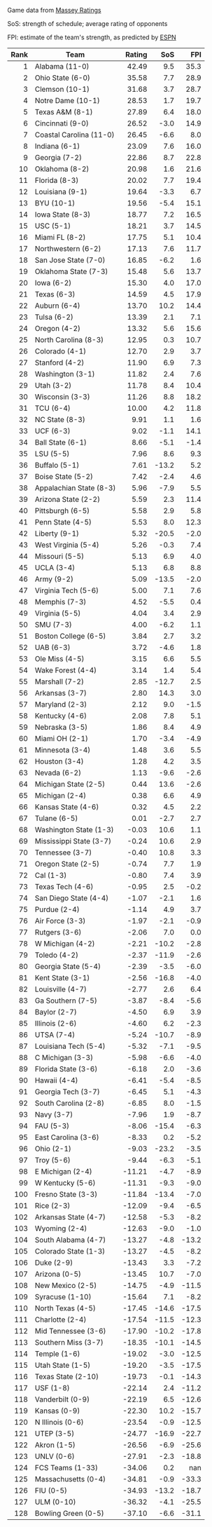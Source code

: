 Game data from [Massey Ratings](https://www.masseyratings.com/data)

SoS: strength of schedule; average rating of opponents

FPI: estimate of the team's strength, as predicted by
[ESPN](http://www.espn.com/college-football/statistics/teamratings)

Rank |           Team            | Rating |  SoS  |  FPI  
----:| ------------------------- | ------:| -----:| -----:
   1 | Alabama (11-0)            |  42.49 |   9.5 |  35.3
   2 | Ohio State (6-0)          |  35.58 |   7.7 |  28.9
   3 | Clemson (10-1)            |  31.68 |   3.7 |  28.7
   4 | Notre Dame (10-1)         |  28.53 |   1.7 |  19.7
   5 | Texas A&M (8-1)           |  27.89 |   6.4 |  18.0
   6 | Cincinnati (9-0)          |  26.52 |  -3.0 |  14.9
   7 | Coastal Carolina (11-0)   |  26.45 |  -6.6 |   8.0
   8 | Indiana (6-1)             |  23.09 |   7.6 |  16.0
   9 | Georgia (7-2)             |  22.86 |   8.7 |  22.8
  10 | Oklahoma (8-2)            |  20.98 |   1.6 |  21.6
  11 | Florida (8-3)             |  20.02 |   7.7 |  19.4
  12 | Louisiana (9-1)           |  19.64 |  -3.3 |   6.7
  13 | BYU (10-1)                |  19.56 |  -5.4 |  15.1
  14 | Iowa State (8-3)          |  18.77 |   7.2 |  16.5
  15 | USC (5-1)                 |  18.21 |   3.7 |  14.5
  16 | Miami FL (8-2)            |  17.75 |   5.1 |  10.4
  17 | Northwestern (6-2)        |  17.13 |   7.6 |  11.7
  18 | San Jose State (7-0)      |  16.85 |  -6.2 |   1.6
  19 | Oklahoma State (7-3)      |  15.48 |   5.6 |  13.7
  20 | Iowa (6-2)                |  15.30 |   4.0 |  17.0
  21 | Texas (6-3)               |  14.59 |   4.5 |  17.9
  22 | Auburn (6-4)              |  13.70 |  10.2 |  14.4
  23 | Tulsa (6-2)               |  13.39 |   2.1 |   7.1
  24 | Oregon (4-2)              |  13.32 |   5.6 |  15.6
  25 | North Carolina (8-3)      |  12.95 |   0.3 |  10.7
  26 | Colorado (4-1)            |  12.70 |   2.9 |   3.7
  27 | Stanford (4-2)            |  11.90 |   6.9 |   7.3
  28 | Washington (3-1)          |  11.82 |   2.4 |   7.6
  29 | Utah (3-2)                |  11.78 |   8.4 |  10.4
  30 | Wisconsin (3-3)           |  11.26 |   8.8 |  18.2
  31 | TCU (6-4)                 |  10.00 |   4.2 |  11.8
  32 | NC State (8-3)            |   9.91 |   1.1 |   1.6
  33 | UCF (6-3)                 |   9.02 |  -1.1 |  14.1
  34 | Ball State (6-1)          |   8.66 |  -5.1 |  -1.4
  35 | LSU (5-5)                 |   7.96 |   8.6 |   9.3
  36 | Buffalo (5-1)             |   7.61 | -13.2 |   5.2
  37 | Boise State (5-2)         |   7.42 |  -2.4 |   4.6
  38 | Appalachian State (8-3)   |   5.96 |  -7.9 |   5.5
  39 | Arizona State (2-2)       |   5.59 |   2.3 |  11.4
  40 | Pittsburgh (6-5)          |   5.58 |   2.9 |   5.8
  41 | Penn State (4-5)          |   5.53 |   8.0 |  12.3
  42 | Liberty (9-1)             |   5.32 | -20.5 |  -2.0
  43 | West Virginia (5-4)       |   5.26 |  -0.3 |   7.4
  44 | Missouri (5-5)            |   5.13 |   6.9 |   4.0
  45 | UCLA (3-4)                |   5.13 |   6.8 |   8.8
  46 | Army (9-2)                |   5.09 | -13.5 |  -2.0
  47 | Virginia Tech (5-6)       |   5.00 |   7.1 |   7.6
  48 | Memphis (7-3)             |   4.52 |  -5.5 |   0.4
  49 | Virginia (5-5)            |   4.04 |   3.4 |   2.9
  50 | SMU (7-3)                 |   4.00 |  -6.2 |   1.1
  51 | Boston College (6-5)      |   3.84 |   2.7 |   3.2
  52 | UAB (6-3)                 |   3.72 |  -4.6 |   1.8
  53 | Ole Miss (4-5)            |   3.15 |   6.6 |   5.5
  54 | Wake Forest (4-4)         |   3.14 |   1.4 |   5.4
  55 | Marshall (7-2)            |   2.85 | -12.7 |   2.5
  56 | Arkansas (3-7)            |   2.80 |  14.3 |   3.0
  57 | Maryland (2-3)            |   2.12 |   9.0 |  -1.5
  58 | Kentucky (4-6)            |   2.08 |   7.8 |   5.1
  59 | Nebraska (3-5)            |   1.86 |   8.4 |   4.9
  60 | Miami OH (2-1)            |   1.70 |  -3.4 |  -4.9
  61 | Minnesota (3-4)           |   1.48 |   3.6 |   5.5
  62 | Houston (3-4)             |   1.28 |   4.2 |   3.5
  63 | Nevada (6-2)              |   1.13 |  -9.6 |  -2.6
  64 | Michigan State (2-5)      |   0.44 |  13.6 |  -2.6
  65 | Michigan (2-4)            |   0.38 |   6.6 |   4.9
  66 | Kansas State (4-6)        |   0.32 |   4.5 |   2.2
  67 | Tulane (6-5)              |   0.01 |  -2.7 |   2.7
  68 | Washington State (1-3)    |  -0.03 |  10.6 |   1.1
  69 | Mississippi State (3-7)   |  -0.24 |  10.6 |   2.9
  70 | Tennessee (3-7)           |  -0.40 |  10.8 |   3.3
  71 | Oregon State (2-5)        |  -0.74 |   7.7 |   1.9
  72 | Cal (1-3)                 |  -0.80 |   7.4 |   3.9
  73 | Texas Tech (4-6)          |  -0.95 |   2.5 |  -0.2
  74 | San Diego State (4-4)     |  -1.07 |  -2.1 |   1.6
  75 | Purdue (2-4)              |  -1.14 |   4.9 |   3.7
  76 | Air Force (3-3)           |  -1.97 |  -2.1 |  -0.9
  77 | Rutgers (3-6)             |  -2.06 |   7.0 |   0.0
  78 | W Michigan (4-2)          |  -2.21 | -10.2 |  -2.8
  79 | Toledo (4-2)              |  -2.37 | -11.9 |  -2.6
  80 | Georgia State (5-4)       |  -2.39 |  -3.5 |  -6.0
  81 | Kent State (3-1)          |  -2.56 | -16.8 |  -4.0
  82 | Louisville (4-7)          |  -2.77 |   2.6 |   6.4
  83 | Ga Southern (7-5)         |  -3.87 |  -8.4 |  -5.6
  84 | Baylor (2-7)              |  -4.50 |   6.9 |   3.9
  85 | Illinois (2-6)            |  -4.60 |   6.2 |  -2.3
  86 | UTSA (7-4)                |  -5.24 | -10.7 |  -8.9
  87 | Louisiana Tech (5-4)      |  -5.32 |  -7.1 |  -9.5
  88 | C Michigan (3-3)          |  -5.98 |  -6.6 |  -4.0
  89 | Florida State (3-6)       |  -6.18 |   2.0 |  -3.6
  90 | Hawaii (4-4)              |  -6.41 |  -5.4 |  -8.5
  91 | Georgia Tech (3-7)        |  -6.45 |   5.1 |  -4.3
  92 | South Carolina (2-8)      |  -6.85 |   8.0 |  -1.5
  93 | Navy (3-7)                |  -7.96 |   1.9 |  -8.7
  94 | FAU (5-3)                 |  -8.06 | -15.4 |  -6.3
  95 | East Carolina (3-6)       |  -8.33 |   0.2 |  -5.2
  96 | Ohio (2-1)                |  -9.03 | -23.2 |  -3.5
  97 | Troy (5-6)                |  -9.44 |  -6.3 |  -5.1
  98 | E Michigan (2-4)          | -11.21 |  -4.7 |  -8.9
  99 | W Kentucky (5-6)          | -11.31 |  -9.3 |  -9.0
 100 | Fresno State (3-3)        | -11.84 | -13.4 |  -7.0
 101 | Rice (2-3)                | -12.09 |  -9.4 |  -6.5
 102 | Arkansas State (4-7)      | -12.58 |  -5.3 |  -8.2
 103 | Wyoming (2-4)             | -12.63 |  -9.0 |  -1.0
 104 | South Alabama (4-7)       | -13.27 |  -4.8 | -13.2
 105 | Colorado State (1-3)      | -13.27 |  -4.5 |  -8.2
 106 | Duke (2-9)                | -13.43 |   3.3 |  -7.2
 107 | Arizona (0-5)             | -13.45 |  10.7 |  -7.0
 108 | New Mexico (2-5)          | -14.75 |  -4.9 | -11.5
 109 | Syracuse (1-10)           | -15.64 |   7.1 |  -8.2
 110 | North Texas (4-5)         | -17.45 | -14.6 | -17.5
 111 | Charlotte (2-4)           | -17.54 | -11.5 | -12.3
 112 | Mid Tennessee (3-6)       | -17.90 | -10.2 | -17.8
 113 | Southern Miss (3-7)       | -18.35 | -10.1 | -14.5
 114 | Temple (1-6)              | -19.02 |  -3.0 | -12.5
 115 | Utah State (1-5)          | -19.20 |  -3.5 | -17.5
 116 | Texas State (2-10)        | -19.73 |  -0.1 | -14.3
 117 | USF (1-8)                 | -22.14 |   2.4 | -11.2
 118 | Vanderbilt (0-9)          | -22.19 |   6.5 | -12.6
 119 | Kansas (0-9)              | -22.30 |  10.2 | -15.7
 120 | N Illinois (0-6)          | -23.54 |  -0.9 | -12.5
 121 | UTEP (3-5)                | -24.77 | -16.9 | -22.7
 122 | Akron (1-5)               | -26.56 |  -6.9 | -25.6
 123 | UNLV (0-6)                | -27.91 |  -2.3 | -18.8
 124 | FCS Teams (1-33)          | -34.06 |   0.2 |   nan
 125 | Massachusetts (0-4)       | -34.81 |  -0.9 | -33.3
 126 | FIU (0-5)                 | -34.93 | -13.2 | -18.7
 127 | ULM (0-10)                | -36.32 |  -4.1 | -25.5
 128 | Bowling Green (0-5)       | -37.10 |  -6.6 | -31.1
